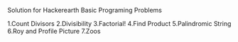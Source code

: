 Solution for Hackerearth Basic Programing Problems

1.Count Divisors
2.Divisibility
3.Factorial!
4.Find Product
5.Palindromic String
6.Roy and Profile Picture
7.Zoos
